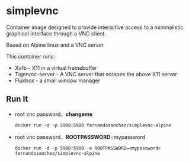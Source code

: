 simplevnc
=====

Container image designed to provide interactive access to a minimalistic graphical interface through a VNC client.

Based on Alpine linux and a VNC server.

This container runs:

* Xvfb - X11 in a virtual framebuffer
* Tigervnc-server - A VNC server that scrapes the above X11 server
* Fluxbox - a small window manager

## Run It
* root  vnc password，**changeme**

    `docker run -d -p 5900:5900 fernandosanchez/simplevnc-alpine`

* root  vnc password，**ROOTPASSWORD**=mypassword

    `docker run -d -p 5900:5900 -e ROOTPASSWORD=<mypassword> fernandosanchez/simplevnc-alpine` 

